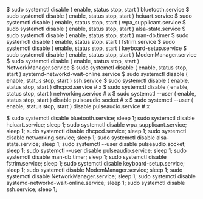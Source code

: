 $ sudo systemctl disable ( enable, status stop, start ) bluetooth.service
$ sudo systemctl disable ( enable, status stop, start ) hciuart.service
$ sudo systemctl disable ( enable, status stop, start ) wpa_supplicant.service
$ sudo systemctl disable ( enable, status stop, start ) alsa-state.service
$ sudo systemctl disable ( enable, status stop, start ) man-db.timer
$ sudo systemctl disable ( enable, status stop, start ) fstrim.service
$ sudo systemctl disable ( enable, status stop, start ) keyboard-setup.service
$ sudo systemctl disable ( enable, status stop, start ) ModemManager.service
$ sudo systemctl disable ( enable, status stop, start ) NetworkManager.service
$ sudo systemctl disable ( enable, status stop, start ) systemd-networkd-wait-online.service
$ sudo systemctl disable ( enable, status stop, start ) ssh.service
$ sudo systemctl disable ( enable, status stop, start ) dhcpcd.service # x
$ sudo systemctl disable ( enable, status stop, start ) networking.service # x
$ sudo systemctl --user ( enable, status stop, start ) disable pulseaudio.socket # x
$ sudo systemctl --user ( enable, status stop, start ) disable pulseaudio.service # x

$ sudo systemctl disable bluetooth.service; sleep 1; sudo systemctl disable hciuart.service; sleep 1; sudo systemctl disable wpa_supplicant.service; sleep 1; sudo systemctl disable dhcpcd.service; sleep 1; sudo systemctl disable networking.service; sleep 1; sudo systemctl disable alsa-state.service; sleep 1; sudo systemctl --user disable pulseaudio.socket; sleep 1; sudo systemctl --user disable pulseaudio.service; sleep 1; sudo systemctl disable man-db.timer; sleep 1; sudo systemctl disable fstrim.service; sleep 1; sudo systemctl disable keyboard-setup.service; sleep 1; sudo systemctl disable ModemManager.service; sleep 1; sudo systemctl disable NetworkManager.service; sleep 1; sudo systemctl disable systemd-networkd-wait-online.service; sleep 1; sudo systemctl disable ssh.service; sleep 1;
